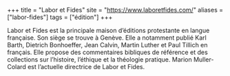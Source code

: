 +++
title = "Labor et Fides"
site = "https://www.laboretfides.com/"
aliases = ["labor-fides"]
tags = ["édition"]
+++

Labor et Fides est la principale maison d’éditions protestante en langue française. Son siège se trouve à Genève. Elle a notamment publié Karl Barth, Dietrich Bonhoeffer, Jean Calvin, Martin Luther et Paul Tillich en français. Elle propose des commentaires bibliques de référence et des collections sur l’histoire, l’éthique et la théologie pratique. Marion Muller-Colard est l’actuelle directrice de Labor et Fides.
